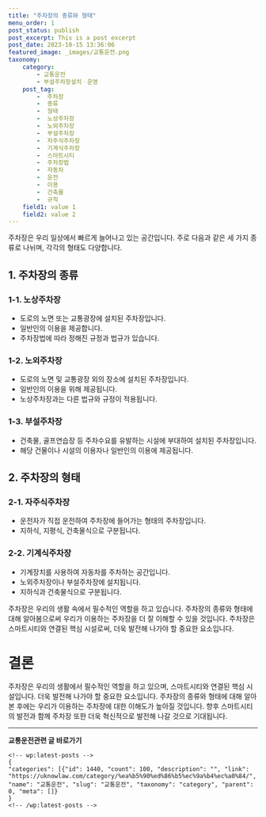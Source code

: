 ```yaml
---
title: "주차장의 종류와 형태"
menu_order: 1
post_status: publish
post_excerpt: This is a post excerpt
post_date: 2023-10-15 13:36:06
featured_image: _images/교통운전.png
taxonomy:
    category:
        - 교통운전
        - 부설주차장설치ㆍ운영
    post_tag:
        -  주차장
        -  종류
        -  형태
        -  노상주차장
        -  노외주차장
        -  부설주차장
        -  자주식주차장
        -  기계식주차장
        -  스마트시티
        -  주차장법
        -  자동차
        -  운전
        -  이용
        -  건축물
        -  규칙
    field1: value 1
    field2: value 2
---
```



주차장은 우리 일상에서 빠르게 늘어나고 있는 공간입니다. 주로 다음과 같은 세 가지 종류로 나뉘며, 각각의 형태도 다양합니다.

## 1. 주차장의 종류

### 1-1. 노상주차장
- 도로의 노면 또는 교통광장에 설치된 주차장입니다.
- 일반인의 이용을 제공합니다.
- 주차장법에 따라 정해진 규정과 법규가 있습니다.

### 1-2. 노외주차장
- 도로의 노면 및 교통광장 외의 장소에 설치된 주차장입니다.
- 일반인의 이용을 위해 제공됩니다.
- 노상주차장과는 다른 법규와 규정이 적용됩니다.

### 1-3. 부설주차장
- 건축물, 골프연습장 등 주차수요를 유발하는 시설에 부대하여 설치된 주차장입니다.
- 해당 건물이나 시설의 이용자나 일반인의 이용에 제공됩니다.

## 2. 주차장의 형태

### 2-1. 자주식주차장
- 운전자가 직접 운전하여 주차장에 들어가는 형태의 주차장입니다.
- 지하식, 지평식, 건축물식으로 구분됩니다.

### 2-2. 기계식주차장
- 기계장치를 사용하여 자동차를 주차하는 공간입니다.
- 노외주차장이나 부설주차장에 설치됩니다.
- 지하식과 건축물식으로 구분됩니다.

주차장은 우리의 생활 속에서 필수적인 역할을 하고 있습니다. 주차장의 종류와 형태에 대해 알아봄으로써 우리가 이용하는 주차장을 더 잘 이해할 수 있을 것입니다. 주차장은 스마트시티와 연결된 핵심 시설로써, 더욱 발전해 나가야 할 중요한 요소입니다.

# 결론

주차장은 우리의 생활에서 필수적인 역할을 하고 있으며, 스마트시티와 연결된 핵심 시설입니다. 더욱 발전해 나가야 할 중요한 요소입니다. 주차장의 종류와 형태에 대해 알아본 후에는 우리가 이용하는 주차장에 대한 이해도가 높아질 것입니다. 향후 스마트시티의 발전과 함께 주차장 또한 더욱 혁신적으로 발전해 나갈 것으로 기대됩니다.


<!-- wp:separator -->
<hr class="wp-block-separator has-alpha-channel-opacity"/>
<!-- /wp:separator -->
<!-- wp:group {"backgroundColor":"base","layout":{"type":"constrained"}} -->
<div class="wp-block-group has-base-background-color has-background">
<!-- wp:paragraph {"align":"center","fontSize":"large"} -->
<p class="has-text-align-center has-large-font-size"><strong>교통운전관련 글 바로가기</strong></p>
<!-- /wp:paragraph -->

    <!-- wp:latest-posts -->
    {
    "categories": [{"id": 1440, "count": 100, "description": "", "link": "https://uknowlaw.com/category/%ea%b5%90%ed%86%b5%ec%9a%b4%ec%a0%84/", "name": "교통운전", "slug": "교통운전", "taxonomy": "category", "parent": 0, "meta": []}
    }
    <!-- /wp:latest-posts -->
    
</div>
<!-- /wp:group -->
    